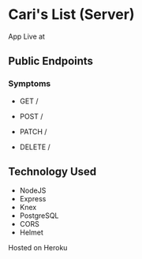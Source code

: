 # Cari's List (Server)

App Live at

## Public Endpoints

### Symptoms

- GET /

- POST /
- PATCH /
- DELETE /

## Technology Used

- NodeJS
- Express
- Knex
- PostgreSQL
- CORS
- Helmet

Hosted on Heroku
